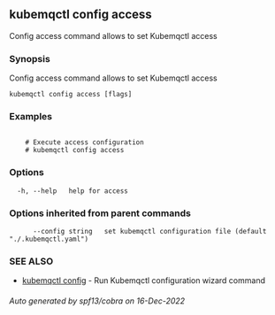 ## kubemqctl config access

Config access command allows to set Kubemqctl access

### Synopsis

Config access command allows to set Kubemqctl access

```
kubemqctl config access [flags]
```

### Examples

```

	# Execute access configuration
	# kubemqctl config access

```

### Options

```
  -h, --help   help for access
```

### Options inherited from parent commands

```
      --config string   set kubemqctl configuration file (default "./.kubemqctl.yaml")
```

### SEE ALSO

* [kubemqctl config](kubemqctl_config.md)	 - Run Kubemqctl configuration wizard command

###### Auto generated by spf13/cobra on 16-Dec-2022
